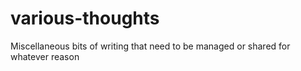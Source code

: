 # various-thoughts
Miscellaneous bits of writing that need to be managed or shared for whatever reason
